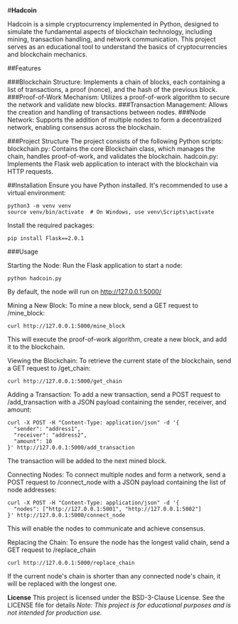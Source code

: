 #**Hadcoin**

Hadcoin is a simple cryptocurrency implemented in Python, designed to simulate the fundamental aspects of blockchain technology, including mining, transaction handling, and network communication. This project serves as an educational tool to understand the basics of cryptocurrencies and blockchain mechanics.

##Features

###Blockchain Structure: Implements a chain of blocks, each containing a list of transactions, a proof (nonce), and the hash of the previous block.
###Proof-of-Work Mechanism: Utilizes a proof-of-work algorithm to secure the network and validate new blocks.
###Transaction Management: Allows the creation and handling of transactions between nodes.
###Node Network: Supports the addition of multiple nodes to form a decentralized network, enabling consensus across the blockchain.

###Project Structure
The project consists of the following Python scripts:
blockchain.py: Contains the core Blockchain class, which manages the chain, handles proof-of-work, and validates the blockchain.
hadcoin.py: Implements the Flask web application to interact with the blockchain via HTTP requests.

##Installation
Ensure you have Python installed. It's recommended to use a virtual environment:
```
python3 -m venv venv
source venv/bin/activate  # On Windows, use venv\Scripts\activate
```
Install the required packages:
```
pip install Flask==2.0.1
```

###Usage

Starting the Node:
Run the Flask application to start a node:
```
python hadcoin.py
```
By default, the node will run on http://127.0.0.1:5000/


Mining a New Block:
To mine a new block, send a GET request to /mine_block:
```
curl http://127.0.0.1:5000/mine_block
```
This will execute the proof-of-work algorithm, create a new block, and add it to the blockchain.


Viewing the Blockchain:
To retrieve the current state of the blockchain, send a GET request to /get_chain:
```
curl http://127.0.0.1:5000/get_chain
```

Adding a Transaction:
To add a new transaction, send a POST request to /add_transaction with a JSON payload containing the sender, receiver, and amount:
```
curl -X POST -H "Content-Type: application/json" -d '{
  "sender": "address1",
  "receiver": "address2",
  "amount": 10
}' http://127.0.0.1:5000/add_transaction
```
The transaction will be added to the next mined block.

Connecting Nodes:
To connect multiple nodes and form a network, send a POST request to /connect_node with a JSON payload containing the list of node addresses:
```
curl -X POST -H "Content-Type: application/json" -d '{
  "nodes": ["http://127.0.0.1:5001", "http://127.0.0.1:5002"]
}' http://127.0.0.1:5000/connect_node
```
This will enable the nodes to communicate and achieve consensus.


Replacing the Chain:
To ensure the node has the longest valid chain, send a GET request to /replace_chain
```
curl http://127.0.0.1:5000/replace_chain
```
If the current node's chain is shorter than any connected node's chain, it will be replaced with the longest one.

**License**
This project is licensed under the BSD-3-Clause License. See the LICENSE file for details
*Note: This project is for educational purposes and is not intended for production use.*

